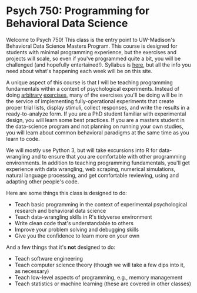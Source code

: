 # Psych 750: Programming for Behavioral Data Science

Welcome to Psych 750! This class is the entry point to UW-Madison's Behavioral Data Science Masters Program. This course is designed for students with minimal programming experience, but the exercises and projects will scale, so even if you've programmed quite a bit, you will be challenged (and hopefully entertained!). Syllabus is [here](https://github.com/psych750/resources/blob/main/syllabus/programming_dataScience_fa22.pdf), but all the info you need about what's happening each week will be on this site.

A unique aspect of this course is that I will be teaching programming fundamentals within a context of psychological experiments. Instead of doing [arbitrary]( https://github.com/py-study-group/beginner-friendly-programming-exercises/blob/master/exercises.md) [exercises](https://pynative.com/python-basic-exercise-for-beginners/), many of the exercises you'll be doing will be in the service of implementing fully-operational experiments that create proper trial lists, display stimuli, collect responses, and write the results in a ready-to-analyze form. If you are a PhD student familiar with experimental design, you will learn some best practices. If you are a masters student in the data-science program and not planning on running your own studies, you will learn about common behavioral paradigms at the same time as you learn to code. 

We will mostly use Python 3, but will take excursions into R for data-wrangling and to ensure that you are comfortable with other programming environments. In addition to teaching programming fundamentals, you'll get experience with data wrangling, web scraping, numerical simulations, natural language processing, and get comfortable reviewing, using and adapting other people's code.

Here are some things this class is designed to do:

* Teach basic programming in the context of experimental psychological research and behavioral data science
* Teach data-wrangling skills in R's tidyverse environment
* Write clean code that's understandable to others
* Improve your problem solving and debugging skills
* Give you the confidence to learn more on your own

And a few things that it's **not** designed to do: 

* Teach software engineering
* Teach computer science theory (though we will take a few dips into it, as necessary)
* Teach low-level aspects of programming, e.g., memory management
* Teach statistics or machine learning (these are covered in other classes)

